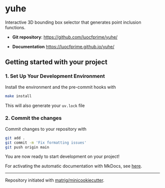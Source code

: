 # yuhe

Interactive 3D bounding box selector that generates point inclusion functions.

- **Git repository**: <https://github.com/luocfprime/yuhe/>


- **Documentation** <https://luocfprime.github.io/yuhe/>


## Getting started with your project

### 1. Set Up Your Development Environment

Install the environment and the pre-commit hooks with

```bash
make install
```

This will also generate your `uv.lock` file

### 2. Commit the changes

Commit changes to your repository with

```bash
git add .
git commit -m 'Fix formatting issues'
git push origin main
```

You are now ready to start development on your project!

For activating the automatic documentation with MkDocs, see [here](https://matrig.github.io/minicookiecutter/features/mkdocs/#enabling-the-documentation-on-github).


---

Repository initiated with [matrig/minicookiecutter](https://github.com/matrig/minicookiecutter).
